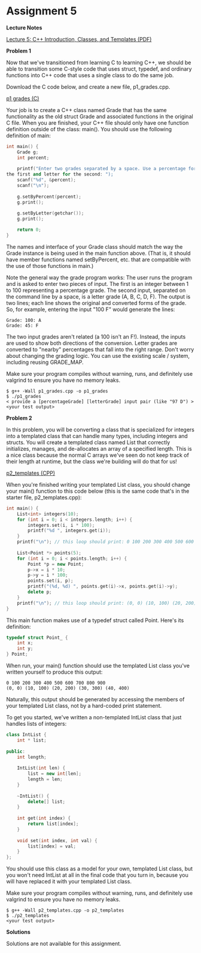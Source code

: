 Assignment 5
==========================

**Lecture Notes**

[
Lecture 5: C++ Introduction, Classes, and Templates (PDF)](http://ocw.mit.edu/courses/electrical-engineering-and-computer-science/6-s096-introduction-to-c-and-c-january-iap-2013/lectures-and-assignments/c-introduction-classes-and-templates/MIT6_S096_IAP13_lec5.pdf)

**Problem 1**

Now that we've transitioned from learning C to learning C++, we should be able to transition some C-style code that uses struct, typedef, and ordinary functions into C++ code that uses a single class to do the same job.

Download the C code below, and create a new file, p1_grades.cpp.

[p1 grades (C)](http://ocw.mit.edu/courses/electrical-engineering-and-computer-science/6-s096-introduction-to-c-and-c-january-iap-2013/lectures-and-assignments/c-introduction-classes-and-templates/p1_grades.c)

Your job is to create a C++ class named Grade that has the same functionality as the old struct Grade and associated functions in the original C file. When you are finished, your C++ file should only have one function definition outside of the class: main(). You should use the following definition of main:

```c++
int main() {
	Grade g;
	int percent;
	
	printf("Enter two grades separated by a space. Use a percentage for
the first and letter for the second: ");
	scanf("%d", &percent);
	scanf("\n");
	
	g.setByPercent(percent);
	g.print();
	
	g.setByLetter(getchar());
	g.print();

	return 0;
}
```

The names and interface of your Grade class should match the way the Grade instance is being used in the main function above. (That is, it should have member functions named setByPercent, etc. that are compatible with the use of those functions in main.)

Note the general way the grade program works: The user runs the program and is asked to enter two pieces of input. The first is an integer between 1 to 100 representing a percentage grade. The second input, separated on the command line by a space, is a letter grade (A, B, C, D, F). The output is two lines; each line shows the original and converted forms of the grade. So, for example, entering the input "100 F" would generate the lines:

```
Grade: 100: A
Grade: 45: F
```

The two input grades aren't related (a 100 isn't an F!). Instead, the inputs are used to show both directions of the conversion. Letter grades are converted to "nearby" percentages that fall into the right range. Don't worry about changing the grading logic. You can use the existing scale / system, including reusing GRADE_MAP.

Make sure your program compiles without warning, runs, and definitely use valgrind to ensure you have no memory leaks.

```
$ g++ -Wall p1_grades.cpp -o p1_grades
$ ./p1_grades
< provide a [percentageGrade] [letterGrade] input pair (like "97 D") >
<your test output>
```
**Problem 2**

In this problem, you will be converting a class that is specialized for integers into a templated class that can handle many types, including integers and structs. You will create a templated class named List that correctly initializes, manages, and de-allocates an array of a specified length. This is a nice class because the normal C arrays we've seen do not keep track of their length at runtime, but the class we're building will do that for us!

[p2_templates (CPP)](http://web.mit.edu/6.s096/www/assignments/5/p2_templates.cpp)

When you're finished writing your templated List class, you should change your main() function to this code below (this is the same code that's in the starter file, p2_templates.cpp):

```c++
int main() {
    List<int> integers(10);
    for (int i = 0; i < integers.length; i++) {
        integers.set(i, i * 100);
        printf("%d ", integers.get(i));
    }
    printf("\n"); // this loop should print: 0 100 200 300 400 500 600 700 800 900 
    
    List<Point *> points(5);
    for (int i = 0; i < points.length; i++) {
        Point *p = new Point;
        p->x = i * 10;
        p->y = i * 100;
        points.set(i, p);
        printf("(%d, %d) ", points.get(i)->x, points.get(i)->y);
        delete p;
    }
    printf("\n"); // this loop should print: (0, 0) (10, 100) (20, 200) (30, 300) (40, 400) 
}
```
This main function makes use of a typedef struct called Point. Here's its definition:
```C++
typedef struct Point_ {
    int x;
    int y;
} Point;
```
When run, your main() function should use the templated List class you've written yourself to produce this output:
```
0 100 200 300 400 500 600 700 800 900 
(0, 0) (10, 100) (20, 200) (30, 300) (40, 400)
```
Naturally, this output should be generated by accessing the members of your templated List class, not by a hard-coded print statement.

To get you started, we've written a non-templated IntList class that just handles lists of integers:

```c++
class IntList {
	int * list;
	
public:
	int length;
	
	IntList(int len) {
		list = new int[len];
		length = len;
	}
	
	~IntList() {
		delete[] list;
	}
	
	int get(int index) {
		return list[index];
	}
	
	void set(int index, int val) {
		list[index] = val;
	}
};
```
You should use this class as a model for your own, templated List class, but you won't need IntList at all in the final code that you turn in, because you will have replaced it with your templated List class.

Make sure your program compiles without warning, runs, and definitely use valgrind to ensure you have no memory leaks.

```
$ g++ -Wall p2_templates.cpp -o p2_templates
$ ./p2_templates
<your test output>
```


**Solutions**

Solutions are not available for this assignment.
